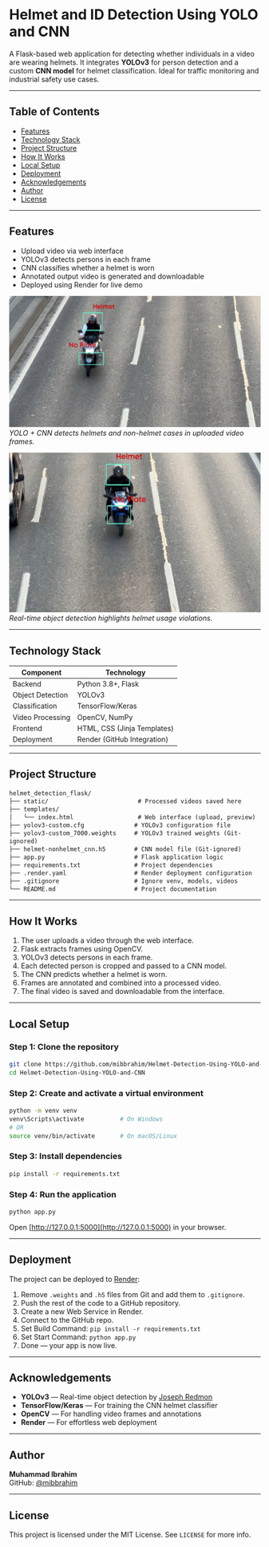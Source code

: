 # Helmet and ID Detection Using YOLO and CNN

A Flask-based web application for detecting whether individuals in a video are wearing helmets. It integrates **YOLOv3** for person detection and a custom **CNN model** for helmet classification. Ideal for traffic monitoring and industrial safety use cases.

---

## Table of Contents

- [Features](#features)
- [Technology Stack](#technology-stack)
- [Project Structure](#project-structure)
- [How It Works](#how-it-works)
- [Local Setup](#local-setup)
- [Deployment](#deployment)
- [Acknowledgements](#acknowledgements)
- [Author](#author)
- [License](#license)

---

## Features

- Upload video via web interface
- YOLOv3 detects persons in each frame
- CNN classifies whether a helmet is worn
- Annotated output video is generated and downloadable
- Deployed using Render for live demo

![Detected Frame 1](output.png)
*YOLO + CNN detects helmets and non-helmet cases in uploaded video frames.*

![Detected Frame 2](output2.png)
*Real-time object detection highlights helmet usage violations.*

---

## Technology Stack

| Component        | Technology                   |
|------------------|-------------------------------|
| Backend          | Python 3.8+, Flask            |
| Object Detection | YOLOv3                        |
| Classification   | TensorFlow/Keras              |
| Video Processing | OpenCV, NumPy                 |
| Frontend         | HTML, CSS (Jinja Templates)   |
| Deployment       | Render (GitHub Integration)   |

---

## Project Structure

```
helmet_detection_flask/
├── static/                         # Processed videos saved here
├── templates/
│   └── index.html                  # Web interface (upload, preview)
├── yolov3-custom.cfg              # YOLOv3 configuration file
├── yolov3-custom_7000.weights     # YOLOv3 trained weights (Git-ignored)
├── helmet-nonhelmet_cnn.h5        # CNN model file (Git-ignored)
├── app.py                         # Flask application logic
├── requirements.txt               # Project dependencies
├── .render.yaml                   # Render deployment configuration
├── .gitignore                     # Ignore venv, models, videos
└── README.md                      # Project documentation
```

---

## How It Works

1. The user uploads a video through the web interface.
2. Flask extracts frames using OpenCV.
3. YOLOv3 detects persons in each frame.
4. Each detected person is cropped and passed to a CNN model.
5. The CNN predicts whether a helmet is worn.
6. Frames are annotated and combined into a processed video.
7. The final video is saved and downloadable from the interface.

---

## Local Setup

### Step 1: Clone the repository

```bash
git clone https://github.com/mibbrahim/Helmet-Detection-Using-YOLO-and-CNN.git
cd Helmet-Detection-Using-YOLO-and-CNN
```

### Step 2: Create and activate a virtual environment

```bash
python -m venv venv
venv\Scripts\activate          # On Windows
# OR
source venv/bin/activate       # On macOS/Linux
```

### Step 3: Install dependencies

```bash
pip install -r requirements.txt
```

### Step 4: Run the application

```bash
python app.py
```

Open [http://127.0.0.1:5000](http://127.0.0.1:5000) in your browser.

---

## Deployment

The project can be deployed to [Render](https://render.com):

1. Remove `.weights` and `.h5` files from Git and add them to `.gitignore`.
2. Push the rest of the code to a GitHub repository.
3. Create a new Web Service in Render.
4. Connect to the GitHub repo.
5. Set Build Command: `pip install -r requirements.txt`
6. Set Start Command: `python app.py`
7. Done — your app is now live.

---

## Acknowledgements

- **YOLOv3** — Real-time object detection by [Joseph Redmon](https://pjreddie.com/darknet/yolo/)
- **TensorFlow/Keras** — For training the CNN helmet classifier
- **OpenCV** — For handling video frames and annotations
- **Render** — For effortless web deployment

---

## Author

**Muhammad Ibrahim**  
GitHub: [@mibbrahim](https://github.com/mibbrahim)

---

## License

This project is licensed under the MIT License. See `LICENSE` for more info.
